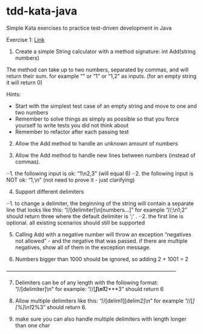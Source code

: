 # tdd-kata-java
Simple Kata exercises to practice test-driven development in Java

Exercise 1: [Link](https://osherove.com/tdd-kata-1)
1. Create a simple String calculator with a method signature:
int Add(string numbers)

The method can take up to two numbers, separated by commas, and will return their sum. 
for example “” or “1” or “1,2” as inputs.
(for an empty string it will return 0) 

Hints:
 - Start with the simplest test case of an empty string and move to one and two numbers
 - Remember to solve things as simply as possible so that you force yourself to write tests you did not think about
 - Remember to refactor after each passing test

2. Allow the Add method to handle an unknown amount of numbers

3. Allow the Add method to handle new lines between numbers (instead of commas).

⋅⋅1. the following input is ok: “1\n2,3” (will equal 6)
⋅⋅2. the following input is NOT ok: “1,\n” (not need to prove it - just clarifying)

4. Support different delimiters

⋅⋅1. to change a delimiter, the beginning of the string will contain a separate line that looks like this: “//[delimiter]\n[numbers…]” for example “//;\n1;2” should return three where the default delimiter is ‘;’ .
⋅⋅2. the first line is optional. all existing scenarios should still be supported


5. Calling Add with a negative number will throw an exception “negatives not allowed” - and the negative that was passed. 
if there are multiple negatives, show all of them in the exception message.

6. Numbers bigger than 1000 should be ignored, so adding 2 + 1001 = 2

————————————————————————————————

7. Delimiters can be of any length with the following format: “//[delimiter]\n” for example: “//[***]\n1***2***3” should return 6

8. Allow multiple delimiters like this: “//[delim1][delim2]\n” for example “//[*][%]\n1*2%3” should return 6.

9. make sure you can also handle multiple delimiters with length longer than one char
